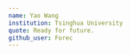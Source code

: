 ```yaml
---
name: Yao Wang
institution: Tsinghua University
quote: Ready for future.
github_user: Forec
---
```

